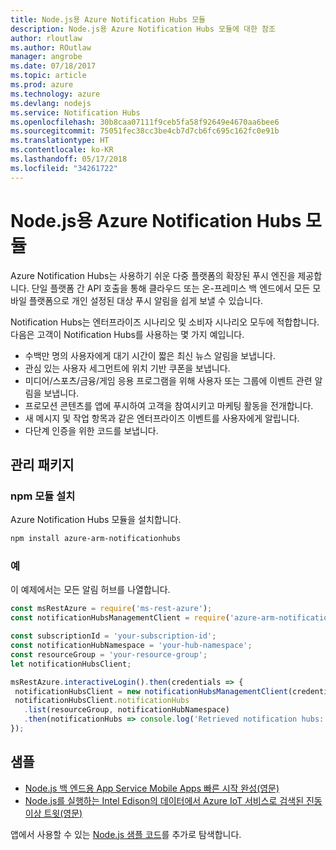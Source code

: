 ```yaml
---
title: Node.js용 Azure Notification Hubs 모듈
description: Node.js용 Azure Notification Hubs 모듈에 대한 참조
author: rloutlaw
ms.author: ROutlaw
manager: angrobe
ms.date: 07/18/2017
ms.topic: article
ms.prod: azure
ms.technology: azure
ms.devlang: nodejs
ms.service: Notification Hubs
ms.openlocfilehash: 30b8caa07111f9ceb5fa58f92649e4670aa6bee6
ms.sourcegitcommit: 75051fec38cc3be4cb7d7cb6fc695c162fc0e91b
ms.translationtype: HT
ms.contentlocale: ko-KR
ms.lasthandoff: 05/17/2018
ms.locfileid: "34261722"
---
```

# <a name="azure-notification-hubs-modules-for-nodejs"></a>Node.js용 Azure Notification Hubs 모듈

Azure Notification Hubs는 사용하기 쉬운 다중 플랫폼의 확장된 푸시 엔진을 제공합니다. 단일 플랫폼 간 API 호출을 통해 클라우드 또는 온-프레미스 백 엔드에서 모든 모바일 플랫폼으로 개인 설정된 대상 푸시 알림을 쉽게 보낼 수 있습니다.

Notification Hubs는 엔터프라이즈 시나리오 및 소비자 시나리오 모두에 적합합니다. 다음은 고객이 Notification Hubs를 사용하는 몇 가지 예입니다.
- 수백만 명의 사용자에게 대기 시간이 짧은 최신 뉴스 알림을 보냅니다.
- 관심 있는 사용자 세그먼트에 위치 기반 쿠폰을 보냅니다.
- 미디어/스포츠/금융/게임 응용 프로그램을 위해 사용자 또는 그룹에 이벤트 관련 알림을 보냅니다.
- 프로모션 콘텐츠를 앱에 푸시하여 고객을 참여시키고 마케팅 활동을 전개합니다.
- 새 메시지 및 작업 항목과 같은 엔터프라이즈 이벤트를 사용자에게 알립니다.
- 다단계 인증을 위한 코드를 보냅니다.

## <a name="management-package"></a>관리 패키지

### <a name="install-the-npm-module"></a>npm 모듈 설치

Azure Notification Hubs 모듈을 설치합니다. 

```bash
npm install azure-arm-notificationhubs
```

### <a name="example"></a>예

이 예제에서는 모든 알림 허브를 나열합니다.

 ```javascript
const msRestAzure = require('ms-rest-azure');
const notificationHubsManagementClient = require('azure-arm-notificationhubs');

const subscriptionId = 'your-subscription-id';
const notificationHubNamespace = 'your-hub-namespace';
const resourceGroup = 'your-resource-group';
let notificationHubsClient;

msRestAzure.interactiveLogin().then(credentials => {
  notificationHubsClient = new notificationHubsManagementClient(credentials, subscriptionId);
  notificationHubsClient.notificationHubs
    .list(resourceGroup, notificationHubNamespace)
    .then(notificationHubs => console.log('Retrieved notification hubs: ', notificationHubs));
});
```

## <a name="samples"></a>샘플

* [Node.js 백 엔드용 App Service Mobile Apps 빠른 시작 완성(영문)](https://azure.microsoft.com/resources/samples/app-service-mobile-nodejs-backend-quickstart/)
* [Node.js를 실행하는 Intel Edison의 데이터에서 Azure IoT 서비스로 검색된 진동 이상 트윗(영문)](https://azure.microsoft.com/resources/samples/iot-hub-nodejs-intel-edison-vibration-anomaly-detection/)

앱에서 사용할 수 있는 [Node.js 샘플 코드](https://azure.microsoft.com/resources/samples/?platform=nodejs)를 추가로 탐색합니다.
